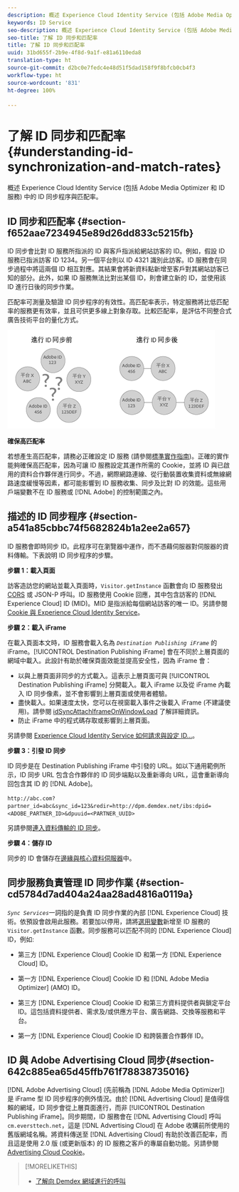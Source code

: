 ```yaml
---
description: 概述 Experience Cloud Identity Service (包括 Adobe Media Optimizer 和 ID 服務) 中的 ID 同步程序與匹配率。
keywords: ID Service
seo-description: 概述 Experience Cloud Identity Service (包括 Adobe Media Optimizer 和 ID 服務) 中的 ID 同步程序與匹配率。
seo-title: 了解 ID 同步和匹配率
title: 了解 ID 同步和匹配率
uuid: 31bd655f-2b9e-4f8d-9a1f-e81a6110eda8
translation-type: ht
source-git-commit: d2bc0e7fedc4e48d51f5dad158f9f8bfcb0cb4f3
workflow-type: ht
source-wordcount: '831'
ht-degree: 100%

---
```



# 了解 ID 同步和匹配率{#understanding-id-synchronization-and-match-rates}

概述 Experience Cloud Identity Service (包括 Adobe Media Optimizer 和 ID 服務) 中的 ID 同步程序與匹配率。

## ID 同步和匹配率 {#section-f652aae7234945e89d26dd833c5215fb}

ID 同步會比對 ID 服務所指派的 ID 與客戶指派給網站訪客的 ID。例如，假設 ID 服務已指派訪客 ID 1234。另一個平台則以 ID 4321 識別此訪客。ID 服務會在同步過程中將這兩個 ID 相互對應。其結果會將新資料點新增至客戶對其網站訪客已知的部分。此外，如果 ID 服務無法比對出某個 ID，則會建立新的 ID，並使用該 ID 進行日後的同步作業。

匹配率可測量及驗證 ID 同步程序的有效性。高匹配率表示，特定服務將比低匹配率的服務更有效率，並且可供更多線上對象存取。比較匹配率，是評估不同整合式廣告技術平台的量化方式。

![](assets/idsync2.png)

**確保高匹配率**

若想產生高匹配率，請務必正確設定 ID 服務 (請參閱[標準實作指南](../implementation-guides/standard.md#concept-89cd0199a9634fc48644f2d61e3d2445))。正確的實作能夠確保高匹配率，因為可讓 ID 服務設定其運作所需的 Cookie，並將 ID 與已啟用的資料合作夥伴進行同步。不過，網際網路連線、從行動裝置收集資料或無線網路速度緩慢等因素，都可能影響到 ID 服務收集、同步及比對 ID 的效能。這些用戶端變數不在 ID 服務或 [!DNL Adobe] 的控制範圍之內。

## 描述的 ID 同步程序 {#section-a541a85cbbc74f5682824b1a2ee2a657}

ID 服務會即時同步 ID。此程序可在瀏覽器中運作，而不憑藉伺服器對伺服器的資料傳輸。下表說明 ID 同步程序的步驟。

**步驟 1：載入頁面**

訪客造訪您的網站並載入頁面時，`Visitor.getInstance` 函數會向 ID 服務發出 [CORS](../reference/cors.md#concept-6c280446990d46d88ba9da15d2dcc758) 或 JSON-P 呼叫。ID 服務使用 Cookie 回應，其中包含訪客的 [!DNL Experience Cloud] ID (MID)。MID 是指派給每個網站訪客的唯一 ID。另請參閱 [Cookie 與 Experience Cloud Identity Service](../introduction/cookies.md)。

**步驟 2：載入 iFrame**

在載入頁面本文時，ID 服務會載入名為 *`Destination Publishing iFrame`* 的 iFrame。[!UICONTROL Destination Publishing iFrame] 會在不同於上層頁面的網域中載入。此設計有助於確保頁面效能並提高安全性，因為 iFrame 會：

* 以與上層頁面非同步的方式載入。這表示上層頁面可與 [!UICONTROL Destination Publishing iFrame] 分開載入。載入 iFrame 以及從 iFrame 內載入 ID 同步像素，並不會影響到上層頁面或使用者體驗。
* 盡快載入。如果速度太快，您可以在視窗載入事件之後載入 iFrame (不建議使用)。請參閱 [idSyncAttachIframeOnWindowLoad](../library/function-vars/idsyncattachiframeonwindowload.md#reference-b86b7112e0814a4c82c4e24c158508f4) 了解詳細資訊。
* 防止 iFrame 中的程式碼存取或影響到上層頁面。

另請參閱 [Experience Cloud Identity Service 如何請求與設定 ID...](../introduction/id-request.md#concept-2caacebb1d244402816760e9b8bcef6a)。

**步驟 3：引發 ID 同步**

ID 同步是在 Destination Publishing iFrame 中引發的 URL。如以下通用範例所示，ID 同步 URL 包含合作夥伴的 ID 同步端點以及重新導向 URL，這會重新導向回包含其 ID 的 [!DNL Adobe]。

`http://abc.com?partner_id=abc&sync_id=123&redir=http://dpm.demdex.net/ibs:dpid=<ADOBE_PARTNER_ID>&dpuuid=<PARTNER_UUID>`

另請參閱[連入資料傳輸的 ID 同步](https://docs.adobe.com/content/help/zh-Hant/audience-manager/user-guide/implementation-integration-guides/sending-audience-data/batch-data-transfer-process/id-sync-http.html)。

**步驟 4：儲存 ID**

同步的 ID 會儲存在[邊緣與核心資料伺服器](https://docs.adobe.com/content/help/zh-Hant/audience-manager/user-guide/reference/system-components/components-edge.html)中。

## 同步服務負責管理 ID 同步作業 {#section-cd5784d7ad404a24aa28ad4816a0119a}

*`Sync Services`*&#x200B;一詞指的是負責 ID 同步作業的內部 [!DNL Experience Cloud] 技術。依預設會啟用此服務。若要加以停用，請將[選用變數](../library/function-vars/disableidsync.md#reference-589d6b489ac64eddb5a7ff758945e414)新增至 ID 服務的 `Visitor.getInstance` 函數。同步服務可以匹配不同的 [!DNL Experience Cloud] ID，例如:

* 第三方 [!DNL Experience Cloud] Cookie ID 和第一方 [!DNL Experience Cloud] ID。

* 第一方 [!DNL Experience Cloud] Cookie ID 和 [!DNL Adobe Media Optimizer] (AMO) ID。

* 第三方 [!DNL Experience Cloud] Cookie ID 和第三方資料提供者與鎖定平台 ID。這包括資料提供者、需求及/或供應方平台、廣告網路、交換等服務和平台。
* 第一方 [!DNL Experience Cloud] Cookie ID 和跨裝置合作夥伴 ID。

## ID 與 Adobe Advertising Cloud 同步{#section-642c885ea65d45ffb761f78838735016}

[!DNL Adobe Advertising Cloud] (先前稱為 [!DNL Adobe Media Optimizer]) 是 iFrame 型 ID 同步程序的例外情況。由於 [!DNL Advertising Cloud] 是值得信賴的網域，ID 同步會從上層頁面進行，而非 [!UICONTROL Destination Publishing iFrame]。同步期間，ID 服務會在 [!DNL Advertising Cloud] 呼叫 `cm.eversttech.net`，這是 [!DNL Advertising Cloud] 在 Adobe 收購前所使用的舊版網域名稱。將資料傳送至 [!DNL Advertising Cloud] 有助於改善匹配率，而且這是使用 2.0 版 (或更新版本) 的 ID 服務之客戶的專屬自動功能。另請參閱 [Advertising Cloud Cookie](https://docs.adobe.com/content/help/zh-Hant/core-services/interface/ec-cookies/cookies-advertising-cloud.html)。

>[!MORELIKETHIS]
>
>* [了解向 Demdex 網域進行的呼叫](https://docs.adobe.com/content/help/zh-Hant/audience-manager/user-guide/reference/demdex-calls.html)

